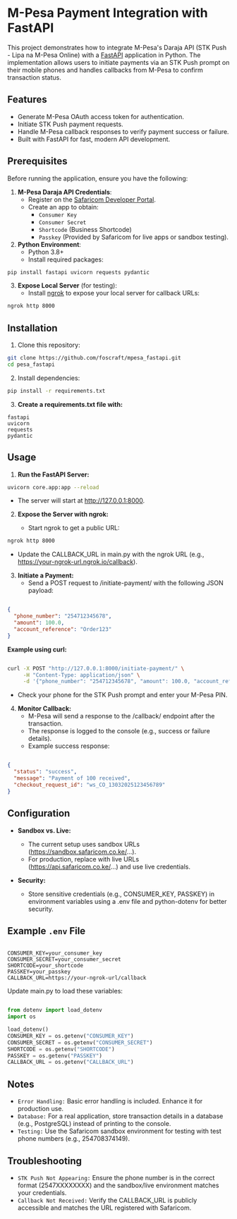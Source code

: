 # M-Pesa Payment Integration with FastAPI

This project demonstrates how to integrate M-Pesa's Daraja API (STK Push - Lipa na M-Pesa Online) with a [FastAPI](https://fastapi.tiangolo.com/) application in Python. The implementation allows users to initiate payments via an STK Push prompt on their mobile phones and handles callbacks from M-Pesa to confirm transaction status.

## Features
- Generate M-Pesa OAuth access token for authentication.
- Initiate STK Push payment requests.
- Handle M-Pesa callback responses to verify payment success or failure.
- Built with FastAPI for fast, modern API development.

## Prerequisites
Before running the application, ensure you have the following:

1. **M-Pesa Daraja API Credentials**:
   - Register on the [Safaricom Developer Portal](https://developer.safaricom.co.ke/).
   - Create an app to obtain:
     - `Consumer Key`
     - `Consumer Secret`
     - `Shortcode` (Business Shortcode)
     - `Passkey` (Provided by Safaricom for live apps or sandbox testing).
2. **Python Environment**:
   - Python 3.8+
   - Install required packages:

```bash
pip install fastapi uvicorn requests pydantic
```
3. **Expose Local Server** (for testing):
   - Install [ngrok](https://ngrok.com/) to expose your local server for callback URLs:
```bash
ngrok http 8000
```

## Installation
1. Clone this repository:

```bash
git clone https://github.com/foscraft/mpesa_fastapi.git
cd pesa_fastapi
```
2. Install dependencies:

```bash
pip install -r requirements.txt
```

3. **Create a requirements.txt file with:**

```
fastapi
uvicorn
requests
pydantic
```


## Usage

1. **Run the FastAPI Server:**
```bash
uvicorn core.app:app --reload
```

   - The server will start at http://127.0.0.1:8000.

2. **Expose the Server with ngrok:**

    - Start ngrok to get a public URL:

```bash
ngrok http 8000
```

   - Update the CALLBACK_URL in main.py with the ngrok URL (e.g., https://your-ngrok-url.ngrok.io/callback).

3. **Initiate a Payment:**
    - Send a POST request to /initiate-payment/ with the following JSON payload:

```json

{
  "phone_number": "254712345678",
  "amount": 100.0,
  "account_reference": "Order123"
}
```

**Example using curl:**

```bash

curl -X POST "http://127.0.0.1:8000/initiate-payment/" \
     -H "Content-Type: application/json" \
     -d '{"phone_number": "254712345678", "amount": 100.0, "account_reference": "Order123"}'
```

- Check your phone for the STK Push prompt and enter your M-Pesa PIN.

4. **Monitor Callback:**
    - M-Pesa will send a response to the /callback/ endpoint after the transaction.
    - The response is logged to the console (e.g., success or failure details).
    - Example success response:
```json

{
  "status": "success",
  "message": "Payment of 100 received",
  "checkout_request_id": "ws_CO_13032025123456789"
}
```

## Configuration
- **Sandbox vs. Live:**
    - The current setup uses sandbox URLs (https://sandbox.safaricom.co.ke/...).
    - For production, replace with live URLs (https://api.safaricom.co.ke/...) and use live credentials.

- **Security:**
    - Store sensitive credentials (e.g., CONSUMER_KEY, PASSKEY) in environment variables using a .env file and python-dotenv for better security.

## Example `.env` File

```plaintext

CONSUMER_KEY=your_consumer_key
CONSUMER_SECRET=your_consumer_secret
SHORTCODE=your_shortcode
PASSKEY=your_passkey
CALLBACK_URL=https://your-ngrok-url/callback
```

Update main.py to load these variables:

```python

from dotenv import load_dotenv
import os

load_dotenv()
CONSUMER_KEY = os.getenv("CONSUMER_KEY")
CONSUMER_SECRET = os.getenv("CONSUMER_SECRET")
SHORTCODE = os.getenv("SHORTCODE")
PASSKEY = os.getenv("PASSKEY")
CALLBACK_URL = os.getenv("CALLBACK_URL")
```

## Notes
- `Error Handling:` Basic error handling is included. Enhance it for production use.
- `Database:` For a real application, store transaction details in a database (e.g., PostgreSQL) instead of printing to the console.
- `Testing:` Use the Safaricom sandbox environment for testing with test phone numbers (e.g., 254708374149).

## Troubleshooting
- `STK Push Not Appearing:` Ensure the phone number is in the correct format (2547XXXXXXXX) and the sandbox/live environment matches your credentials.
- `Callback Not Received:` Verify the CALLBACK_URL is publicly accessible and matches the URL registered with Safaricom.
